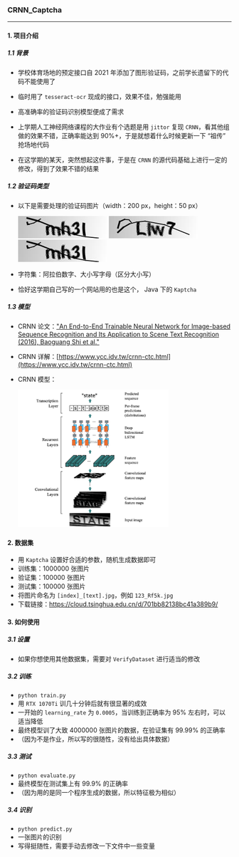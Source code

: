 ### CRNN_Captcha

---

#### 1. 项目介绍

##### 1.1 背景

- 学校体育场地的预定接口自 2021 年添加了图形验证码，之前学长遗留下的代码不能使用了

- 临时用了 `tesseract-ocr` 现成的接口，效果不佳，勉强能用
- 高准确率的验证码识别模型便成了需求
- 上学期人工神经网络课程的大作业有个选题是用 `jittor` 复现 `CRNN`，看其他组做的效果不错，正确率能达到 90%+，于是就想着什么时候更新一下 “祖传” 抢场地代码
- 在这学期的某天，突然想起这件事，于是在 `CRNN` 的源代码基础上进行一定的修改，得到了效果不错的结果

##### 1.2 验证码类型

- 以下是需要处理的验证码图片（width：200 px，height：50 px）

  <img src="image\0_mh3I.jpg" alt="0_mh3I" />

  <img src="image\2_Llw7.jpg" alt="2_Llw7" />
  
  <img src="image\0_mh3I.jpg" alt="0_mh3I" />

- 字符集：阿拉伯数字、大小写字母（区分大小写）

- 恰好这学期自己写的一个网站用的也是这个， Java 下的 `Kaptcha` 

##### 1.3 模型

- CRNN 论文：["An End-to-End Trainable Neural Network for Image-based Sequence Recognition and Its Application to Scene Text Recognition (2016), Baoguang Shi et al."](http://arxiv.org/abs/1507.05717)

- CRNN 详解：[https://www.ycc.idv.tw/crnn-ctc.html](https://www.ycc.idv.tw/crnn-ctc.html)

- CRNN 模型：

  <img src="image\crnn_structure.png" alt="crnn_structure" style="zoom: 33%;" />



#### 2. 数据集

- 用 `Kaptcha` 设置好合适的参数，随机生成数据即可
- 训练集：1000000 张图片
- 验证集：100000 张图片
- 测试集：100000 张图片
- 将图片命名为 `[index]_[text].jpg`，例如 `123_Rf5k.jpg`
- 下载链接：https://cloud.tsinghua.edu.cn/d/701bb82138bc41a389b9/



#### 3. 如何使用

##### 3.1 设置

- 如果你想使用其他数据集，需要对 `VerifyDataset` 进行适当的修改

##### 3.2 训练

- `python train.py`
- 用 `RTX 1070Ti` 训几十分钟后就有很显著的成效
- 一开始的 `learning_rate` 为 `0.0005`，当训练到正确率为 95% 左右时，可以适当降低
- 最终模型训了大致 4000000 张图片的数据，在验证集有 99.99% 的正确率
- （因为不是作业，所以写的很随性，没有给出具体数据）

##### 3.3 测试

- `python evaluate.py`
- 最终模型在测试集上有 99.9% 的正确率
- （因为用的是同一个程序生成的数据，所以特征极为相似）

##### 3.4 识别

- `python predict.py`
- 一张图片的识别
- 写得挺随性，需要手动去修改一下文件中一些变量

































